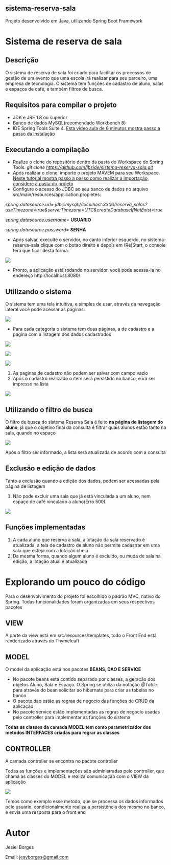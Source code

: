 ## sistema-reserva-sala
Projeto desenvolvido em Java, utilizando Spring Boot Framework

# Sistema de reserva de sala

## Descrição
O sistema de reserva de sala foi criado para facilitar os processos de gestão de um evento que uma escola irá realizar para seu parceiro,
uma empresa de tecnologia. O sistema tem funções de cadastro de aluno, salas e espaços de café, e também filtros de busca.

## Requisitos para compilar o projeto
- JDK e JRE 1.8 ou superior
- Banco de dados MySQL(recomendado Workbench 8)
- IDE Spring Tools Suite 4. [Esta vídeo aula de 6 minutos mostra passo a passo da instalação](https://www.youtube.com/watch?v=x9sGfYTNRf4) 

## Executando a compilação
- Realize o clone do repositório dentro da pasta do Workspace do Spring Tools. *git clone https://github.com/jbside/sistema-reserva-sala.git*
- Após realizar o clone, importe o projeto MAVEM para seu Workspace. [Neste tutorial mostra passo a passo como realizar a importação, considere a pasta do projeto](https://medium.com/@alex.girao/importar-um-projeto-maven-spring-boot-ea10078b2bde)
- Configure o acesso do JDBC ao seu banco de dados no arquivo src/main/resources/application.propietes:

*spring.datasource.url= jdbc:mysql://localhost:3306/reserva_salas?useTimezone=true&serverTimezone=UTC&createDatabaseIfNotExist=true*

*spring.datasource.username=* **USUARIO**

*spring.datasource.password=* **SENHA**

- Após salvar, execulte o servidor, no canto inferior esquerdo, no sistema-reserva-sala clique com o botao direito e depois em (Re)Start, o console terá que ficar desta forma:

![](https://i.ibb.co/JmHn3CH/rodarservidor.jpg)

- Pronto, a aplicação está rodando no servidor, você pode acessa-la no endereço http://localhost:8080/

## Utilizando o sistema

O sistema tem uma tela intuitiva, e simples de usar, através da navegação lateral você pode acessar as páginas:

![](https://i.ibb.co/PgSjmbH/tela-Inicial.jpg)

- Para cada categoria o sistema tem duas páginas, a de cadastro e a página com a listagem dos dados cadastrados

![](https://i.ibb.co/1QNrQhw/cadastro-Sala.jpg)

![](https://i.ibb.co/hZ4Z9cq/reserva-Espaco.jpg)

![](https://i.ibb.co/gwJq0DP/cadastra-Aluno.jpg)

1. As paginas de cadastro não podem ser salvar com campo vazio
2. Após o cadastro realizado o item será persistido no banco, e irá ser impresso na lista

![](https://i.ibb.co/PWL5B2B/lista-Aluno.jpg)

## Utilizando o filtro de busca

O filtro de busca do sistema Reserva Sala é feito **na página de listagem do aluno**, já que o objetivo final da consulta é filtrar quais alunos
estão tanto na sala, quando no espaço

![](https://i.ibb.co/D4FrPc7/filtro-Busca.jpg)

Após o filtro ser informado, a lista será atualizada de acordo com a consulta

## Exclusão e edição de dados

Tanto a exclusão quando a edição dos dados, podem ser acessadas pela página de listagem
  1. Não pode excluir uma sala que já está vinculada a um aluno, nem espaço de café vinculado a aluno(Erro 500)

![](https://i.ibb.co/pyB6tgR/edicae-Exclusao.jpg)

## Funções implementadas

1. A cada aluno que reserva a sala, a lotação da sala reservado é atualizada, a tela de cadastro de aluno não permite cadastrar em uma sala que esteja com a lotação cheia
2. Da mesma forma, quando algum aluno é excluido, ou muda de sala na edição, a lotação atual é atualizada


# Explorando um pouco do código

Para o desenvolvimento do projeto foi escolhido o padrão MVC, nativo do Spring. Todas funcionalidades foram organizadas em seus respectivos pacotes 

## VIEW
A parte da view está em src/resources/templates, todo o Front End está renderizado através do Thymeleaft

## MODEL
O model da aplicação está nos pacotes **BEANS, DAO E SERVICE**

- No pacote beans está contido separado por classes, a geração dos objetos Aluno, Sala e Espaço. O Spring se utiliza da notação *@Table* para através do bean solicitar ao hibernate para criar as tabelas no banco
- O pacote dao estão as regras de negocio das funções de CRUD da aplicação
- No pacote service estão implementadas as regras de negocio usadas pelo controller para implementar as funções do sistema

**Todas as classes da camada MODEL tem como parametrizador dos métodos INTERFACES criadas para regrar as classes**

## CONTROLLER
A camada controller se encontra no pacote controller

Todas as funções e implementações são administradas pelo controller, que chama as classes do MODEL e realiza comunicação com o VIEW da aplicação

![](https://i.ibb.co/gr5tkZf/controller.jpg)

Temos como exemplo esse metodo, que se processa os dados informados pelo usuario, condicionalmente realiza a persistência dos mesmo no banco, e envia uma resposta para
o front end


# Autor
Jesiel Borges

Email: jesyborges@gmail.com
